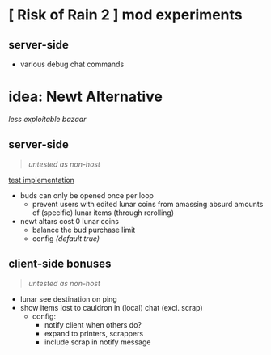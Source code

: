 # [ Risk of Rain 2 ] mod experiments

## server-side
- various debug chat commands

# idea: Newt Alternative
*less exploitable bazaar*

## server-side
> *untested as non-host*

[test implementation](./src/Patches/NewtAlternative.cs)

- buds can only be opened once per loop
    - prevent users with edited lunar coins from amassing absurd amounts of (specific) lunar items (through rerolling)
- newt altars cost 0 lunar coins
    - balance the bud purchase limit
    - config *(default true)*

## client-side bonuses
> *untested as non-host*

- lunar see destination on ping
- show items lost to cauldron in (local) chat (excl. scrap)
    - config:
        - notify client when others do?
        - expand to printers, scrappers
        - include scrap in notify message
